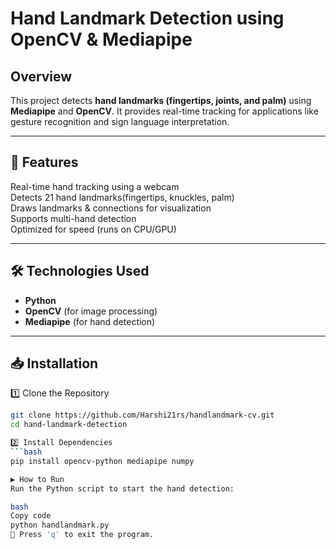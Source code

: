 #  Hand Landmark Detection using OpenCV & Mediapipe  

##  Overview  
This project detects **hand landmarks (fingertips, joints, and palm)** using **Mediapipe** and **OpenCV**. It provides real-time tracking for applications like gesture recognition and sign language interpretation.  

---

## 🚀 Features  
Real-time hand tracking using a webcam  
Detects 21 hand landmarks(fingertips, knuckles, palm)  
Draws landmarks & connections for visualization  
Supports multi-hand detection  
Optimized for speed (runs on CPU/GPU)  

---

## 🛠 Technologies Used  
- **Python**  
- **OpenCV** (for image processing)  
- **Mediapipe** (for hand detection)  

---

## 📥 Installation  
1️⃣ Clone the Repository
```bash
git clone https://github.com/Harshi21rs/handlandmark-cv.git
cd hand-landmark-detection

2️⃣ Install Dependencies
```bash
pip install opencv-python mediapipe numpy

▶️ How to Run
Run the Python script to start the hand detection:

bash
Copy code
python handlandmark.py
🔹 Press 'q' to exit the program.
